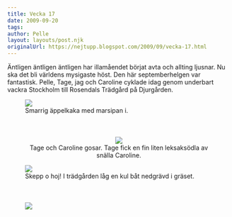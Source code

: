 ```yaml
---
title: Vecka 17
date: 2009-09-20
tags: 	
author: Pelle
layout: layouts/post.njk
originalUrl: https://nejtupp.blogspot.com/2009/09/vecka-17.html
---
```


Äntligen äntligen äntligen har illamåendet börjat avta och allting ljusnar. Nu ska det bli världens mysigaste höst. Den här septemberhelgen var fantastisk. Pelle, Tage, jag och Caroline cyklade idag genom underbart vackra Stockholm till Rosendals Trädgård på Djurgården.

<figure>
	<img src="../../../../img/_MG_8579_1024pix.jpg">
	<figcaption>Smarrig äppelkaka med marsipan i.<br><br><br></span></span></div><br><div style="text-align: center;"><img src="../../../../img/_MG_8586_1024pix.jpg">
	<figcaption>Tage och Caroline gosar. Tage fick en fin liten leksaksödla av snälla Caroline.</figcaption>
</figure>

<figure>
	<img src="../../../../img/_MG_8596_1024pix.jpg">
	<figcaption>Skepp o hoj! I trädgården låg en kul båt nedgrävd i gräset.<br><br><br></span></span></div><br><img src="../../../../img/_MG_8602_1024pix.jpg">
